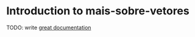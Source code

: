 # Introduction to mais-sobre-vetores

TODO: write [great documentation](http://jacobian.org/writing/what-to-write/)

